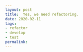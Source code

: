 ```yaml
---
layout: post
title:  Yes, we need refactoring.
date: 2020-02-11
tags:
- refactor
- develop
- test
permalink: 
---
```




